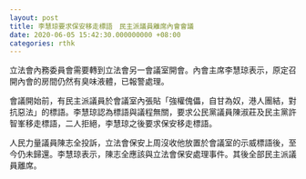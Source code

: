 ```yaml
---
layout: post
title: 李慧琼要求保安移走標語　民主派議員離席內會會議
date: 2020-06-05 15:42:30.000000000 +08:00
categories: rthk
---
```


立法會內務委員會需要轉到立法會另一會議室開會。內會主席李慧琼表示，原定召開內會的房間仍然有臭味液體，已報警處理。

會議開始前，有民主派議員於會議室內張貼「強權傀儡，自甘為奴，港人團結，對抗惡法」的標語。李慧琼認為標語與議程無關，要求公民黨議員陳淑莊及民主黨許智峯移走標語，二人拒絕，李慧琼之後要求保安移走標語。

人民力量議員陳志全投訴，立法會保安上周沒收他放置於會議室的示威標語後，至今仍未歸還。李慧琼表示，陳志全應該與立法會保安處理事件。其後全部民主派議員離席。
